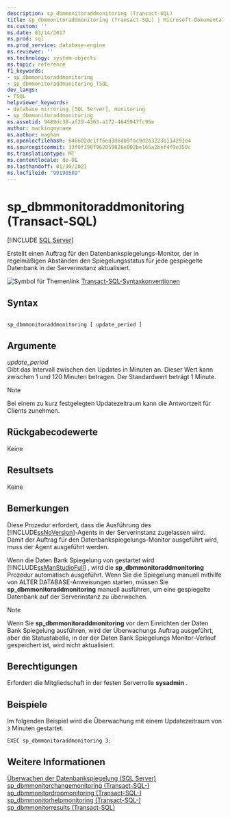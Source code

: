 ```yaml
---
description: sp_dbmmonitoraddmonitoring (Transact-SQL)
title: sp_dbmmonitoraddmonitoring (Transact-SQL) | Microsoft-Dokumentation
ms.custom: ''
ms.date: 03/14/2017
ms.prod: sql
ms.prod_service: database-engine
ms.reviewer: ''
ms.technology: system-objects
ms.topic: reference
f1_keywords:
- sp_dbmmonitoraddmonitoring
- sp_dbmmonitoraddmonitoring_TSQL
dev_langs:
- TSQL
helpviewer_keywords:
- database mirroring [SQL Server], monitoring
- sp_dbmmonitoraddmonitoring
ms.assetid: 9489dc30-af29-4363-a172-4645947fc95e
author: markingmyname
ms.author: maghan
ms.openlocfilehash: 646602dc1ff6ed3d6db9fac9d2a3223b114291e4
ms.sourcegitcommit: 33f0f190f962059826e002be165a2bef4f9e350c
ms.translationtype: MT
ms.contentlocale: de-DE
ms.lasthandoff: 01/30/2021
ms.locfileid: "99190589"
---
```

# <a name="sp_dbmmonitoraddmonitoring-transact-sql"></a>sp_dbmmonitoraddmonitoring (Transact-SQL)
[!INCLUDE [SQL Server](../../includes/applies-to-version/sqlserver.md)]

  Erstellt einen Auftrag für den Datenbankspiegelungs-Monitor, der in regelmäßigen Abständen den Spiegelungsstatus für jede gespiegelte Datenbank in der Serverinstanz aktualisiert.  
  
 ![Symbol für Themenlink](../../database-engine/configure-windows/media/topic-link.gif "Symbol für Themenlink") [Transact-SQL-Syntaxkonventionen](../../t-sql/language-elements/transact-sql-syntax-conventions-transact-sql.md)  
  
## <a name="syntax"></a>Syntax  
  
```  
  
sp_dbmmonitoraddmonitoring [ update_period ]  
```  
  
## <a name="arguments"></a>Argumente  
 *update_period*  
 Gibt das Intervall zwischen den Updates in Minuten an. Dieser Wert kann zwischen 1 und 120 Minuten betragen. Der Standardwert beträgt 1&#160;Minute.  
  
> [!NOTE]  
>  Bei einem zu kurz festgelegten Updatezeitraum kann die Antwortzeit für Clients zunehmen.  
  
## <a name="return-code-values"></a>Rückgabecodewerte  
 Keine  
  
## <a name="result-sets"></a>Resultsets  
 Keine  
  
## <a name="remarks"></a>Bemerkungen  
 Diese Prozedur erfordert, dass die Ausführung des [!INCLUDE[ssNoVersion](../../includes/ssnoversion-md.md)]-Agents in der Serverinstanz zugelassen wird. Damit der Auftrag für den Datenbankspiegelungs-Monitor ausgeführt wird, muss der Agent ausgeführt werden.  
  
 Wenn die Daten Bank Spiegelung von gestartet wird [!INCLUDE[ssManStudioFull](../../includes/ssmanstudiofull-md.md)] , wird die **sp_dbmmonitoraddmonitoring** Prozedur automatisch ausgeführt. Wenn Sie die Spiegelung manuell mithilfe von ALTER DATABASE-Anweisungen starten, müssen Sie **sp_dbmmonitoraddmonitoring** manuell ausführen, um eine gespiegelte Datenbank auf der Serverinstanz zu überwachen.  
  
> [!NOTE]  
>  Wenn Sie **sp_dbmmonitoraddmonitoring** vor dem Einrichten der Daten Bank Spiegelung ausführen, wird der Überwachungs Auftrag ausgeführt, aber die Statustabelle, in der der Daten Bank Spiegelungs Monitor-Verlauf gespeichert ist, wird nicht aktualisiert.  
  
## <a name="permissions"></a>Berechtigungen  
 Erfordert die Mitgliedschaft in der festen Serverrolle **sysadmin** .  
  
## <a name="examples"></a>Beispiele  
 Im folgenden Beispiel wird die Überwachung mit einem Updatezeitraum von `3` Minuten gestartet.  
  
```  
EXEC sp_dbmmonitoraddmonitoring 3;  
```  
  
## <a name="see-also"></a>Weitere Informationen  
 [Überwachen der Datenbankspiegelung &#40;SQL Server&#41;](../../database-engine/database-mirroring/monitoring-database-mirroring-sql-server.md)   
 [sp_dbmmonitorchangemonitoring &#40;Transact-SQL-&#41;](../../relational-databases/system-stored-procedures/sp-dbmmonitorchangemonitoring-transact-sql.md)   
 [sp_dbmmonitordropmonitoring &#40;Transact-SQL-&#41;](../../relational-databases/system-stored-procedures/sp-dbmmonitordropmonitoring-transact-sql.md)   
 [sp_dbmmonitorhelpmonitoring &#40;Transact-SQL-&#41;](../../relational-databases/system-stored-procedures/sp-dbmmonitorhelpmonitoring-transact-sql.md)   
 [sp_dbmmonitorresults &#40;Transact-SQL&#41;](../../relational-databases/system-stored-procedures/sp-dbmmonitorresults-transact-sql.md)  
  
  
